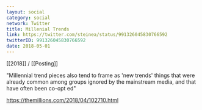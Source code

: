 ```yaml
---
layout: social
category: social
network: Twitter
title: Millenial Trends
link: https://twitter.com/steinea/status/991326045830766592
twitterID: 991326045830766592
date: 2018-05-01
---
```


[[2018]] / [[Posting]]

"Millennial trend pieces also tend to frame as 'new trends' things that were already common among groups ignored by the mainstream media, and that have often been co-opt ed"

<https://themillions.com/2018/04/102710.html>
